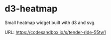 # d3-heatmap

Small heatmap widget built with d3 and svg.

URL: https://codesandbox.io/s/tender-ride-55tw1
